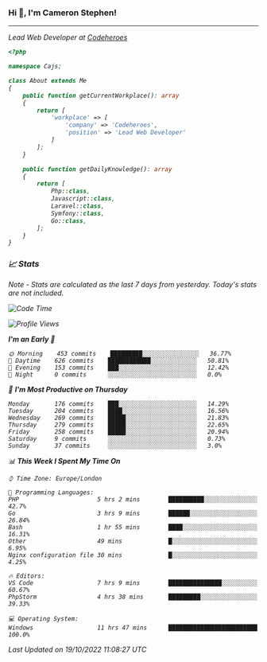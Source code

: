 ### Hi 👋, I'm Cameron Stephen!
<hr>
<p><em>Lead Web Developer at <a href="https://codeheroes.co.uk">Codeheroes</a></p>


```php
<?php

namespace Cajs;

class About extends Me
{
    public function getCurrentWorkplace(): array
    {
        return [
            'workplace' => [
                'company' => 'Codeheroes',
                'position' => 'Lead Web Developer'
            ]
        ];
    }

    public function getDailyKnowledge(): array
    {
        return [
            Php::class,
            Javascript::class,
            Laravel::class,
            Symfony::class,
            Go::class,
        ];
    }
}
```

### 📈 Stats
<p><em>Note - Stats are calculated as the last 7 days from yesterday. Today's stats are not included.</em></p>


<!--START_SECTION:waka-->
![Code Time](http://img.shields.io/badge/Code%20Time-3%2C167%20hrs%2015%20mins-blue)

![Profile Views](http://img.shields.io/badge/Profile%20Views-0-blue)

**I'm an Early 🐤** 

```text
🌞 Morning    453 commits    █████████░░░░░░░░░░░░░░░░   36.77% 
🌆 Daytime    626 commits    ████████████░░░░░░░░░░░░░   50.81% 
🌃 Evening    153 commits    ███░░░░░░░░░░░░░░░░░░░░░░   12.42% 
🌙 Night      0 commits      ░░░░░░░░░░░░░░░░░░░░░░░░░   0.0%

```
📅 **I'm Most Productive on Thursday** 

```text
Monday       176 commits    ███░░░░░░░░░░░░░░░░░░░░░░   14.29% 
Tuesday      204 commits    ████░░░░░░░░░░░░░░░░░░░░░   16.56% 
Wednesday    269 commits    █████░░░░░░░░░░░░░░░░░░░░   21.83% 
Thursday     279 commits    █████░░░░░░░░░░░░░░░░░░░░   22.65% 
Friday       258 commits    █████░░░░░░░░░░░░░░░░░░░░   20.94% 
Saturday     9 commits      ░░░░░░░░░░░░░░░░░░░░░░░░░   0.73% 
Sunday       37 commits     ░░░░░░░░░░░░░░░░░░░░░░░░░   3.0%

```


📊 **This Week I Spent My Time On** 

```text
⌚︎ Time Zone: Europe/London

💬 Programming Languages: 
PHP                      5 hrs 2 mins        ██████████░░░░░░░░░░░░░░░   42.7% 
Go                       3 hrs 9 mins        ██████░░░░░░░░░░░░░░░░░░░   26.84% 
Bash                     1 hr 55 mins        ████░░░░░░░░░░░░░░░░░░░░░   16.31% 
Other                    49 mins             █░░░░░░░░░░░░░░░░░░░░░░░░   6.95% 
Nginx configuration file 30 mins             █░░░░░░░░░░░░░░░░░░░░░░░░   4.25%

🔥 Editors: 
VS Code                  7 hrs 9 mins        ███████████████░░░░░░░░░░   60.67% 
PhpStorm                 4 hrs 38 mins       █████████░░░░░░░░░░░░░░░░   39.33%

💻 Operating System: 
Windows                  11 hrs 47 mins      █████████████████████████   100.0%

```


 Last Updated on 19/10/2022 11:08:27 UTC
<!--END_SECTION:waka-->
